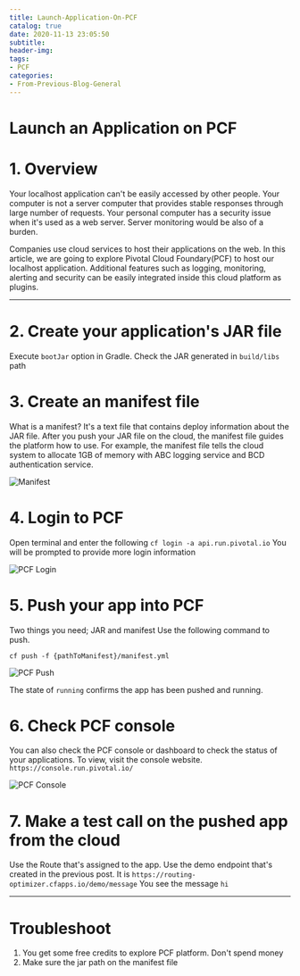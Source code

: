 ```yaml
---
title: Launch-Application-On-PCF
catalog: true
date: 2020-11-13 23:05:50
subtitle:
header-img:
tags:
- PCF
categories:
- From-Previous-Blog-General
---
```



# Launch an Application on PCF

# 1. Overview
Your localhost application can't be easily accessed by other people.
Your computer is not a server computer that provides stable responses through large number of requests. Your personal computer has a security issue when it's used as a web server. Server monitoring would be also of a burden.

Companies use cloud services to host their applications on the web. In this article, we are going to explore Pivotal Cloud Foundary(PCF) to host our localhost application. Additional features such as logging, monitoring, alerting and security can be easily integrated inside this cloud platform as plugins.

---

# 2. Create your application's JAR file
Execute `bootJar` option in Gradle. Check the JAR generated in `build/libs` path

# 3. Create an manifest file
What is a manifest? It's a text file that contains deploy information about the JAR file.
After you push your JAR file on the cloud, the manifest file guides the platform how to use.
For example, the manifest file tells the cloud system to allocate 1GB of memory with ABC logging service and BCD authentication service.

![Manifest](manifest.png)

# 4. Login to PCF
Open terminal and enter the following `cf login -a api.run.pivotal.io`
You will be prompted to provide more login information

![PCF Login](pcf-login.png)

# 5. Push your app into PCF
Two things you need; JAR and manifest
Use the following command to push.

`cf push -f {pathToManifest}/manifest.yml`

![PCF Push](pcf-push.png)

The state of `running` confirms the app has been pushed and running.

# 6. Check PCF console
You can also check the PCF console or dashboard to check the status of your applications.
To view, visit the console website.
`https://console.run.pivotal.io/`

![PCF Console](pcf-console.png)

# 7. Make a test call on the pushed app from the cloud
Use the Route that's assigned to the app. Use the demo endpoint that's created in the previous post.
It is `https://routing-optimizer.cfapps.io/demo/message`
You see the message `hi`

---

# Troubleshoot
1. You get some free credits to explore PCF platform. Don't spend money
2. Make sure the jar path on the manifest file